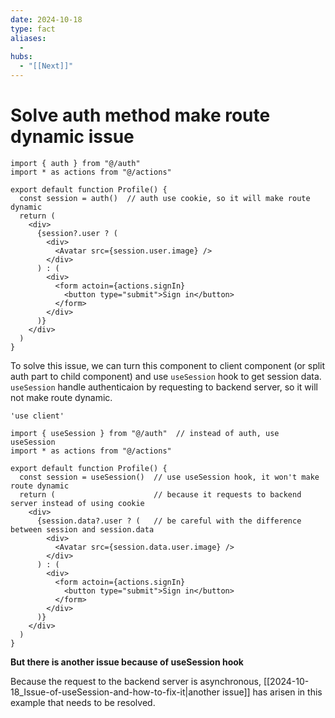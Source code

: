 ```yaml
---
date: 2024-10-18
type: fact
aliases:
  -
hubs:
  - "[[Next]]"
---
```


# Solve auth method make route dynamic issue

```tsx
import { auth } from "@/auth"
import * as actions from "@/actions"

export default function Profile() {
  const session = auth()  // auth use cookie, so it will make route dynamic
  return (
    <div>
      {session?.user ? (
        <div>
          <Avatar src={session.user.image} />
        </div>
      ) : (
        <div>
          <form actoin={actions.signIn}
            <button type="submit">Sign in</button>
          </form>
        </div>
      )}
    </div>
  )
}
```

To solve this issue, we can turn this component to client component (or split auth part to child component) and use `useSession` hook to get session data. `useSession` handle authenticaion by requesting to backend server, so it will not make route dynamic.

```tsx
'use client'

import { useSession } from "@/auth"  // instead of auth, use useSession
import * as actions from "@/actions"

export default function Profile() {
  const session = useSession()  // use useSession hook, it won't make route dynamic
  return (                      // because it requests to backend server instead of using cookie
    <div>
      {session.data?.user ? (   // be careful with the difference between session and session.data
        <div>
          <Avatar src={session.data.user.image} />
        </div>
      ) : (
        <div>
          <form actoin={actions.signIn}
            <button type="submit">Sign in</button>
          </form>
        </div>
      )}
    </div>
  )
}
```

**But there is another issue because of useSession hook**

Because the request to the backend server is asynchronous, [[2024-10-18_Issue-of-useSession-and-how-to-fix-it|another issue]] has arisen in this example that needs to be resolved.
